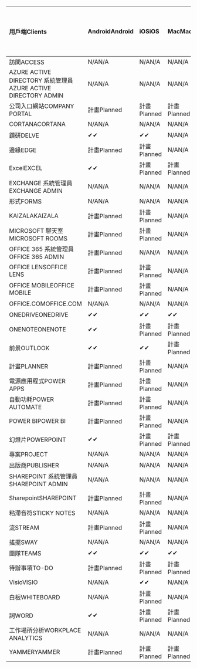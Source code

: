 <!-- This file is generated automatically. Changes made to this file will be overwritten.-->
|<span data-ttu-id="8ee92-101">用戶端</span><span class="sxs-lookup"><span data-stu-id="8ee92-101">Clients</span></span>|<span data-ttu-id="8ee92-102">Android</span><span class="sxs-lookup"><span data-stu-id="8ee92-102">Android</span></span>|<span data-ttu-id="8ee92-103">iOS</span><span class="sxs-lookup"><span data-stu-id="8ee92-103">iOS</span></span>|<span data-ttu-id="8ee92-104">Mac</span><span class="sxs-lookup"><span data-stu-id="8ee92-104">Mac</span></span>|<span data-ttu-id="8ee92-105">Windows 10</span><span class="sxs-lookup"><span data-stu-id="8ee92-105">Windows 10</span></span><br><span data-ttu-id="8ee92-106">桌上型電腦</span><span class="sxs-lookup"><span data-stu-id="8ee92-106">Desktop</span></span>|<span data-ttu-id="8ee92-107">Windows 10</span><span class="sxs-lookup"><span data-stu-id="8ee92-107">Windows 10</span></span><br><span data-ttu-id="8ee92-108">新式應用程式</span><span class="sxs-lookup"><span data-stu-id="8ee92-108">Modern Apps</span></span>|
|:-|:-|:-|:-|:-|:-|
|<span data-ttu-id="8ee92-109">訪問</span><span class="sxs-lookup"><span data-stu-id="8ee92-109">ACCESS</span></span>|<span data-ttu-id="8ee92-110">N/A</span><span class="sxs-lookup"><span data-stu-id="8ee92-110">N/A</span></span>|<span data-ttu-id="8ee92-111">N/A</span><span class="sxs-lookup"><span data-stu-id="8ee92-111">N/A</span></span>|<span data-ttu-id="8ee92-112">N/A</span><span class="sxs-lookup"><span data-stu-id="8ee92-112">N/A</span></span>|<span data-ttu-id="8ee92-113">計畫</span><span class="sxs-lookup"><span data-stu-id="8ee92-113">Planned</span></span>|<span data-ttu-id="8ee92-114">N/A</span><span class="sxs-lookup"><span data-stu-id="8ee92-114">N/A</span></span>|
|<span data-ttu-id="8ee92-115">AZURE ACTIVE DIRECTORY 系統管理員</span><span class="sxs-lookup"><span data-stu-id="8ee92-115">AZURE ACTIVE DIRECTORY ADMIN</span></span>|<span data-ttu-id="8ee92-116">N/A</span><span class="sxs-lookup"><span data-stu-id="8ee92-116">N/A</span></span>|<span data-ttu-id="8ee92-117">N/A</span><span class="sxs-lookup"><span data-stu-id="8ee92-117">N/A</span></span>|<span data-ttu-id="8ee92-118">N/A</span><span class="sxs-lookup"><span data-stu-id="8ee92-118">N/A</span></span>|<span data-ttu-id="8ee92-119">計畫</span><span class="sxs-lookup"><span data-stu-id="8ee92-119">Planned</span></span>|<span data-ttu-id="8ee92-120">N/A</span><span class="sxs-lookup"><span data-stu-id="8ee92-120">N/A</span></span>|
|<span data-ttu-id="8ee92-121">公司入口網站</span><span class="sxs-lookup"><span data-stu-id="8ee92-121">COMPANY PORTAL</span></span>|<span data-ttu-id="8ee92-122">計畫</span><span class="sxs-lookup"><span data-stu-id="8ee92-122">Planned</span></span>|<span data-ttu-id="8ee92-123">計畫</span><span class="sxs-lookup"><span data-stu-id="8ee92-123">Planned</span></span>|<span data-ttu-id="8ee92-124">計畫</span><span class="sxs-lookup"><span data-stu-id="8ee92-124">Planned</span></span>|<span data-ttu-id="8ee92-125">N/A</span><span class="sxs-lookup"><span data-stu-id="8ee92-125">N/A</span></span>|<span data-ttu-id="8ee92-126">計畫</span><span class="sxs-lookup"><span data-stu-id="8ee92-126">Planned</span></span>|
|<span data-ttu-id="8ee92-127">CORTANA</span><span class="sxs-lookup"><span data-stu-id="8ee92-127">CORTANA</span></span>|<span data-ttu-id="8ee92-128">N/A</span><span class="sxs-lookup"><span data-stu-id="8ee92-128">N/A</span></span>|<span data-ttu-id="8ee92-129">N/A</span><span class="sxs-lookup"><span data-stu-id="8ee92-129">N/A</span></span>|<span data-ttu-id="8ee92-130">N/A</span><span class="sxs-lookup"><span data-stu-id="8ee92-130">N/A</span></span>|<span data-ttu-id="8ee92-131">N/A</span><span class="sxs-lookup"><span data-stu-id="8ee92-131">N/A</span></span>|<span data-ttu-id="8ee92-132">計畫</span><span class="sxs-lookup"><span data-stu-id="8ee92-132">Planned</span></span>|
|<span data-ttu-id="8ee92-133">鑽研</span><span class="sxs-lookup"><span data-stu-id="8ee92-133">DELVE</span></span>|<span data-ttu-id="8ee92-134">✔</span><span class="sxs-lookup"><span data-stu-id="8ee92-134">✔</span></span>|<span data-ttu-id="8ee92-135">✔</span><span class="sxs-lookup"><span data-stu-id="8ee92-135">✔</span></span>|<span data-ttu-id="8ee92-136">N/A</span><span class="sxs-lookup"><span data-stu-id="8ee92-136">N/A</span></span>|<span data-ttu-id="8ee92-137">N/A</span><span class="sxs-lookup"><span data-stu-id="8ee92-137">N/A</span></span>|<span data-ttu-id="8ee92-138">N/A</span><span class="sxs-lookup"><span data-stu-id="8ee92-138">N/A</span></span>|
|<span data-ttu-id="8ee92-139">邊緣</span><span class="sxs-lookup"><span data-stu-id="8ee92-139">EDGE</span></span>|<span data-ttu-id="8ee92-140">計畫</span><span class="sxs-lookup"><span data-stu-id="8ee92-140">Planned</span></span>|<span data-ttu-id="8ee92-141">計畫</span><span class="sxs-lookup"><span data-stu-id="8ee92-141">Planned</span></span>|<span data-ttu-id="8ee92-142">N/A</span><span class="sxs-lookup"><span data-stu-id="8ee92-142">N/A</span></span>|<span data-ttu-id="8ee92-143">計畫</span><span class="sxs-lookup"><span data-stu-id="8ee92-143">Planned</span></span>|<span data-ttu-id="8ee92-144">N/A</span><span class="sxs-lookup"><span data-stu-id="8ee92-144">N/A</span></span>|
|<span data-ttu-id="8ee92-145">Excel</span><span class="sxs-lookup"><span data-stu-id="8ee92-145">EXCEL</span></span>|<span data-ttu-id="8ee92-146">✔</span><span class="sxs-lookup"><span data-stu-id="8ee92-146">✔</span></span>|<span data-ttu-id="8ee92-147">計畫</span><span class="sxs-lookup"><span data-stu-id="8ee92-147">Planned</span></span>|<span data-ttu-id="8ee92-148">計畫</span><span class="sxs-lookup"><span data-stu-id="8ee92-148">Planned</span></span>|<span data-ttu-id="8ee92-149">計畫</span><span class="sxs-lookup"><span data-stu-id="8ee92-149">Planned</span></span>|<span data-ttu-id="8ee92-150">N/A</span><span class="sxs-lookup"><span data-stu-id="8ee92-150">N/A</span></span>|
|<span data-ttu-id="8ee92-151">EXCHANGE 系統管理員</span><span class="sxs-lookup"><span data-stu-id="8ee92-151">EXCHANGE ADMIN</span></span>|<span data-ttu-id="8ee92-152">N/A</span><span class="sxs-lookup"><span data-stu-id="8ee92-152">N/A</span></span>|<span data-ttu-id="8ee92-153">N/A</span><span class="sxs-lookup"><span data-stu-id="8ee92-153">N/A</span></span>|<span data-ttu-id="8ee92-154">N/A</span><span class="sxs-lookup"><span data-stu-id="8ee92-154">N/A</span></span>|<span data-ttu-id="8ee92-155">✔</span><span class="sxs-lookup"><span data-stu-id="8ee92-155">✔</span></span>|<span data-ttu-id="8ee92-156">N/A</span><span class="sxs-lookup"><span data-stu-id="8ee92-156">N/A</span></span>|
|<span data-ttu-id="8ee92-157">形式</span><span class="sxs-lookup"><span data-stu-id="8ee92-157">FORMS</span></span>|<span data-ttu-id="8ee92-158">N/A</span><span class="sxs-lookup"><span data-stu-id="8ee92-158">N/A</span></span>|<span data-ttu-id="8ee92-159">N/A</span><span class="sxs-lookup"><span data-stu-id="8ee92-159">N/A</span></span>|<span data-ttu-id="8ee92-160">N/A</span><span class="sxs-lookup"><span data-stu-id="8ee92-160">N/A</span></span>|<span data-ttu-id="8ee92-161">N/A</span><span class="sxs-lookup"><span data-stu-id="8ee92-161">N/A</span></span>|<span data-ttu-id="8ee92-162">N/A</span><span class="sxs-lookup"><span data-stu-id="8ee92-162">N/A</span></span>|
|<span data-ttu-id="8ee92-163">KAIZALA</span><span class="sxs-lookup"><span data-stu-id="8ee92-163">KAIZALA</span></span>|<span data-ttu-id="8ee92-164">計畫</span><span class="sxs-lookup"><span data-stu-id="8ee92-164">Planned</span></span>|<span data-ttu-id="8ee92-165">計畫</span><span class="sxs-lookup"><span data-stu-id="8ee92-165">Planned</span></span>|<span data-ttu-id="8ee92-166">N/A</span><span class="sxs-lookup"><span data-stu-id="8ee92-166">N/A</span></span>|<span data-ttu-id="8ee92-167">N/A</span><span class="sxs-lookup"><span data-stu-id="8ee92-167">N/A</span></span>|<span data-ttu-id="8ee92-168">N/A</span><span class="sxs-lookup"><span data-stu-id="8ee92-168">N/A</span></span>|
|<span data-ttu-id="8ee92-169">MICROSOFT 聊天室</span><span class="sxs-lookup"><span data-stu-id="8ee92-169">MICROSOFT ROOMS</span></span>|<span data-ttu-id="8ee92-170">計畫</span><span class="sxs-lookup"><span data-stu-id="8ee92-170">Planned</span></span>|<span data-ttu-id="8ee92-171">計畫</span><span class="sxs-lookup"><span data-stu-id="8ee92-171">Planned</span></span>|<span data-ttu-id="8ee92-172">N/A</span><span class="sxs-lookup"><span data-stu-id="8ee92-172">N/A</span></span>|<span data-ttu-id="8ee92-173">N/A</span><span class="sxs-lookup"><span data-stu-id="8ee92-173">N/A</span></span>|<span data-ttu-id="8ee92-174">N/A</span><span class="sxs-lookup"><span data-stu-id="8ee92-174">N/A</span></span>|
|<span data-ttu-id="8ee92-175">OFFICE 365 系統管理員</span><span class="sxs-lookup"><span data-stu-id="8ee92-175">OFFICE 365 ADMIN</span></span>|<span data-ttu-id="8ee92-176">計畫</span><span class="sxs-lookup"><span data-stu-id="8ee92-176">Planned</span></span>|<span data-ttu-id="8ee92-177">N/A</span><span class="sxs-lookup"><span data-stu-id="8ee92-177">N/A</span></span>|<span data-ttu-id="8ee92-178">N/A</span><span class="sxs-lookup"><span data-stu-id="8ee92-178">N/A</span></span>|<span data-ttu-id="8ee92-179">N/A</span><span class="sxs-lookup"><span data-stu-id="8ee92-179">N/A</span></span>|<span data-ttu-id="8ee92-180">N/A</span><span class="sxs-lookup"><span data-stu-id="8ee92-180">N/A</span></span>|
|<span data-ttu-id="8ee92-181">OFFICE LENS</span><span class="sxs-lookup"><span data-stu-id="8ee92-181">OFFICE LENS</span></span>|<span data-ttu-id="8ee92-182">計畫</span><span class="sxs-lookup"><span data-stu-id="8ee92-182">Planned</span></span>|<span data-ttu-id="8ee92-183">計畫</span><span class="sxs-lookup"><span data-stu-id="8ee92-183">Planned</span></span>|<span data-ttu-id="8ee92-184">N/A</span><span class="sxs-lookup"><span data-stu-id="8ee92-184">N/A</span></span>|<span data-ttu-id="8ee92-185">N/A</span><span class="sxs-lookup"><span data-stu-id="8ee92-185">N/A</span></span>|<span data-ttu-id="8ee92-186">N/A</span><span class="sxs-lookup"><span data-stu-id="8ee92-186">N/A</span></span>|
|<span data-ttu-id="8ee92-187">OFFICE MOBILE</span><span class="sxs-lookup"><span data-stu-id="8ee92-187">OFFICE MOBILE</span></span>|<span data-ttu-id="8ee92-188">計畫</span><span class="sxs-lookup"><span data-stu-id="8ee92-188">Planned</span></span>|<span data-ttu-id="8ee92-189">計畫</span><span class="sxs-lookup"><span data-stu-id="8ee92-189">Planned</span></span>|<span data-ttu-id="8ee92-190">N/A</span><span class="sxs-lookup"><span data-stu-id="8ee92-190">N/A</span></span>|<span data-ttu-id="8ee92-191">N/A</span><span class="sxs-lookup"><span data-stu-id="8ee92-191">N/A</span></span>|<span data-ttu-id="8ee92-192">N/A</span><span class="sxs-lookup"><span data-stu-id="8ee92-192">N/A</span></span>|
|<span data-ttu-id="8ee92-193">OFFICE.COM</span><span class="sxs-lookup"><span data-stu-id="8ee92-193">OFFICE.COM</span></span>|<span data-ttu-id="8ee92-194">N/A</span><span class="sxs-lookup"><span data-stu-id="8ee92-194">N/A</span></span>|<span data-ttu-id="8ee92-195">N/A</span><span class="sxs-lookup"><span data-stu-id="8ee92-195">N/A</span></span>|<span data-ttu-id="8ee92-196">N/A</span><span class="sxs-lookup"><span data-stu-id="8ee92-196">N/A</span></span>|<span data-ttu-id="8ee92-197">N/A</span><span class="sxs-lookup"><span data-stu-id="8ee92-197">N/A</span></span>|<span data-ttu-id="8ee92-198">計畫</span><span class="sxs-lookup"><span data-stu-id="8ee92-198">Planned</span></span>|
|<span data-ttu-id="8ee92-199">ONEDRIVE</span><span class="sxs-lookup"><span data-stu-id="8ee92-199">ONEDRIVE</span></span>|<span data-ttu-id="8ee92-200">✔</span><span class="sxs-lookup"><span data-stu-id="8ee92-200">✔</span></span>|<span data-ttu-id="8ee92-201">✔</span><span class="sxs-lookup"><span data-stu-id="8ee92-201">✔</span></span>|<span data-ttu-id="8ee92-202">✔</span><span class="sxs-lookup"><span data-stu-id="8ee92-202">✔</span></span>|<span data-ttu-id="8ee92-203">✔</span><span class="sxs-lookup"><span data-stu-id="8ee92-203">✔</span></span>|<span data-ttu-id="8ee92-204">計畫</span><span class="sxs-lookup"><span data-stu-id="8ee92-204">Planned</span></span>|
|<span data-ttu-id="8ee92-205">ONENOTE</span><span class="sxs-lookup"><span data-stu-id="8ee92-205">ONENOTE</span></span>|<span data-ttu-id="8ee92-206">✔</span><span class="sxs-lookup"><span data-stu-id="8ee92-206">✔</span></span>|<span data-ttu-id="8ee92-207">計畫</span><span class="sxs-lookup"><span data-stu-id="8ee92-207">Planned</span></span>|<span data-ttu-id="8ee92-208">計畫</span><span class="sxs-lookup"><span data-stu-id="8ee92-208">Planned</span></span>|<span data-ttu-id="8ee92-209">計畫</span><span class="sxs-lookup"><span data-stu-id="8ee92-209">Planned</span></span>|<span data-ttu-id="8ee92-210">計畫</span><span class="sxs-lookup"><span data-stu-id="8ee92-210">Planned</span></span>|
|<span data-ttu-id="8ee92-211">前景</span><span class="sxs-lookup"><span data-stu-id="8ee92-211">OUTLOOK</span></span>|<span data-ttu-id="8ee92-212">✔</span><span class="sxs-lookup"><span data-stu-id="8ee92-212">✔</span></span>|<span data-ttu-id="8ee92-213">✔</span><span class="sxs-lookup"><span data-stu-id="8ee92-213">✔</span></span>|<span data-ttu-id="8ee92-214">計畫</span><span class="sxs-lookup"><span data-stu-id="8ee92-214">Planned</span></span>|<span data-ttu-id="8ee92-215">計畫</span><span class="sxs-lookup"><span data-stu-id="8ee92-215">Planned</span></span>|<span data-ttu-id="8ee92-216">計畫</span><span class="sxs-lookup"><span data-stu-id="8ee92-216">Planned</span></span>|
|<span data-ttu-id="8ee92-217">計畫</span><span class="sxs-lookup"><span data-stu-id="8ee92-217">PLANNER</span></span>|<span data-ttu-id="8ee92-218">計畫</span><span class="sxs-lookup"><span data-stu-id="8ee92-218">Planned</span></span>|<span data-ttu-id="8ee92-219">計畫</span><span class="sxs-lookup"><span data-stu-id="8ee92-219">Planned</span></span>|<span data-ttu-id="8ee92-220">N/A</span><span class="sxs-lookup"><span data-stu-id="8ee92-220">N/A</span></span>|<span data-ttu-id="8ee92-221">N/A</span><span class="sxs-lookup"><span data-stu-id="8ee92-221">N/A</span></span>|<span data-ttu-id="8ee92-222">N/A</span><span class="sxs-lookup"><span data-stu-id="8ee92-222">N/A</span></span>|
|<span data-ttu-id="8ee92-223">電源應用程式</span><span class="sxs-lookup"><span data-stu-id="8ee92-223">POWER APPS</span></span>|<span data-ttu-id="8ee92-224">計畫</span><span class="sxs-lookup"><span data-stu-id="8ee92-224">Planned</span></span>|<span data-ttu-id="8ee92-225">計畫</span><span class="sxs-lookup"><span data-stu-id="8ee92-225">Planned</span></span>|<span data-ttu-id="8ee92-226">N/A</span><span class="sxs-lookup"><span data-stu-id="8ee92-226">N/A</span></span>|<span data-ttu-id="8ee92-227">N/A</span><span class="sxs-lookup"><span data-stu-id="8ee92-227">N/A</span></span>|<span data-ttu-id="8ee92-228">計畫</span><span class="sxs-lookup"><span data-stu-id="8ee92-228">Planned</span></span>|
|<span data-ttu-id="8ee92-229">自動功耗</span><span class="sxs-lookup"><span data-stu-id="8ee92-229">POWER AUTOMATE</span></span>|<span data-ttu-id="8ee92-230">計畫</span><span class="sxs-lookup"><span data-stu-id="8ee92-230">Planned</span></span>|<span data-ttu-id="8ee92-231">計畫</span><span class="sxs-lookup"><span data-stu-id="8ee92-231">Planned</span></span>|<span data-ttu-id="8ee92-232">N/A</span><span class="sxs-lookup"><span data-stu-id="8ee92-232">N/A</span></span>|<span data-ttu-id="8ee92-233">N/A</span><span class="sxs-lookup"><span data-stu-id="8ee92-233">N/A</span></span>|<span data-ttu-id="8ee92-234">N/A</span><span class="sxs-lookup"><span data-stu-id="8ee92-234">N/A</span></span>|
|<span data-ttu-id="8ee92-235">POWER BI</span><span class="sxs-lookup"><span data-stu-id="8ee92-235">POWER BI</span></span>|<span data-ttu-id="8ee92-236">計畫</span><span class="sxs-lookup"><span data-stu-id="8ee92-236">Planned</span></span>|<span data-ttu-id="8ee92-237">計畫</span><span class="sxs-lookup"><span data-stu-id="8ee92-237">Planned</span></span>|<span data-ttu-id="8ee92-238">N/A</span><span class="sxs-lookup"><span data-stu-id="8ee92-238">N/A</span></span>|<span data-ttu-id="8ee92-239">計畫</span><span class="sxs-lookup"><span data-stu-id="8ee92-239">Planned</span></span>|<span data-ttu-id="8ee92-240">計畫</span><span class="sxs-lookup"><span data-stu-id="8ee92-240">Planned</span></span>|
|<span data-ttu-id="8ee92-241">幻燈片</span><span class="sxs-lookup"><span data-stu-id="8ee92-241">POWERPOINT</span></span>|<span data-ttu-id="8ee92-242">✔</span><span class="sxs-lookup"><span data-stu-id="8ee92-242">✔</span></span>|<span data-ttu-id="8ee92-243">計畫</span><span class="sxs-lookup"><span data-stu-id="8ee92-243">Planned</span></span>|<span data-ttu-id="8ee92-244">計畫</span><span class="sxs-lookup"><span data-stu-id="8ee92-244">Planned</span></span>|<span data-ttu-id="8ee92-245">計畫</span><span class="sxs-lookup"><span data-stu-id="8ee92-245">Planned</span></span>|<span data-ttu-id="8ee92-246">計畫</span><span class="sxs-lookup"><span data-stu-id="8ee92-246">Planned</span></span>|
|<span data-ttu-id="8ee92-247">專案</span><span class="sxs-lookup"><span data-stu-id="8ee92-247">PROJECT</span></span>|<span data-ttu-id="8ee92-248">N/A</span><span class="sxs-lookup"><span data-stu-id="8ee92-248">N/A</span></span>|<span data-ttu-id="8ee92-249">N/A</span><span class="sxs-lookup"><span data-stu-id="8ee92-249">N/A</span></span>|<span data-ttu-id="8ee92-250">N/A</span><span class="sxs-lookup"><span data-stu-id="8ee92-250">N/A</span></span>|<span data-ttu-id="8ee92-251">計畫</span><span class="sxs-lookup"><span data-stu-id="8ee92-251">Planned</span></span>|<span data-ttu-id="8ee92-252">N/A</span><span class="sxs-lookup"><span data-stu-id="8ee92-252">N/A</span></span>|
|<span data-ttu-id="8ee92-253">出版商</span><span class="sxs-lookup"><span data-stu-id="8ee92-253">PUBLISHER</span></span>|<span data-ttu-id="8ee92-254">N/A</span><span class="sxs-lookup"><span data-stu-id="8ee92-254">N/A</span></span>|<span data-ttu-id="8ee92-255">N/A</span><span class="sxs-lookup"><span data-stu-id="8ee92-255">N/A</span></span>|<span data-ttu-id="8ee92-256">N/A</span><span class="sxs-lookup"><span data-stu-id="8ee92-256">N/A</span></span>|<span data-ttu-id="8ee92-257">計畫</span><span class="sxs-lookup"><span data-stu-id="8ee92-257">Planned</span></span>|<span data-ttu-id="8ee92-258">N/A</span><span class="sxs-lookup"><span data-stu-id="8ee92-258">N/A</span></span>|
|<span data-ttu-id="8ee92-259">SHAREPOINT 系統管理員</span><span class="sxs-lookup"><span data-stu-id="8ee92-259">SHAREPOINT ADMIN</span></span>|<span data-ttu-id="8ee92-260">N/A</span><span class="sxs-lookup"><span data-stu-id="8ee92-260">N/A</span></span>|<span data-ttu-id="8ee92-261">N/A</span><span class="sxs-lookup"><span data-stu-id="8ee92-261">N/A</span></span>|<span data-ttu-id="8ee92-262">N/A</span><span class="sxs-lookup"><span data-stu-id="8ee92-262">N/A</span></span>|<span data-ttu-id="8ee92-263">計畫</span><span class="sxs-lookup"><span data-stu-id="8ee92-263">Planned</span></span>|<span data-ttu-id="8ee92-264">N/A</span><span class="sxs-lookup"><span data-stu-id="8ee92-264">N/A</span></span>|
|<span data-ttu-id="8ee92-265">Sharepoint</span><span class="sxs-lookup"><span data-stu-id="8ee92-265">SHAREPOINT</span></span>|<span data-ttu-id="8ee92-266">計畫</span><span class="sxs-lookup"><span data-stu-id="8ee92-266">Planned</span></span>|<span data-ttu-id="8ee92-267">計畫</span><span class="sxs-lookup"><span data-stu-id="8ee92-267">Planned</span></span>|<span data-ttu-id="8ee92-268">N/A</span><span class="sxs-lookup"><span data-stu-id="8ee92-268">N/A</span></span>|<span data-ttu-id="8ee92-269">N/A</span><span class="sxs-lookup"><span data-stu-id="8ee92-269">N/A</span></span>|<span data-ttu-id="8ee92-270">N/A</span><span class="sxs-lookup"><span data-stu-id="8ee92-270">N/A</span></span>|
|<span data-ttu-id="8ee92-271">粘滯音符</span><span class="sxs-lookup"><span data-stu-id="8ee92-271">STICKY NOTES</span></span>|<span data-ttu-id="8ee92-272">N/A</span><span class="sxs-lookup"><span data-stu-id="8ee92-272">N/A</span></span>|<span data-ttu-id="8ee92-273">N/A</span><span class="sxs-lookup"><span data-stu-id="8ee92-273">N/A</span></span>|<span data-ttu-id="8ee92-274">N/A</span><span class="sxs-lookup"><span data-stu-id="8ee92-274">N/A</span></span>|<span data-ttu-id="8ee92-275">N/A</span><span class="sxs-lookup"><span data-stu-id="8ee92-275">N/A</span></span>|<span data-ttu-id="8ee92-276">計畫</span><span class="sxs-lookup"><span data-stu-id="8ee92-276">Planned</span></span>|
|<span data-ttu-id="8ee92-277">流</span><span class="sxs-lookup"><span data-stu-id="8ee92-277">STREAM</span></span>|<span data-ttu-id="8ee92-278">計畫</span><span class="sxs-lookup"><span data-stu-id="8ee92-278">Planned</span></span>|<span data-ttu-id="8ee92-279">計畫</span><span class="sxs-lookup"><span data-stu-id="8ee92-279">Planned</span></span>|<span data-ttu-id="8ee92-280">N/A</span><span class="sxs-lookup"><span data-stu-id="8ee92-280">N/A</span></span>|<span data-ttu-id="8ee92-281">N/A</span><span class="sxs-lookup"><span data-stu-id="8ee92-281">N/A</span></span>|<span data-ttu-id="8ee92-282">N/A</span><span class="sxs-lookup"><span data-stu-id="8ee92-282">N/A</span></span>|
|<span data-ttu-id="8ee92-283">搖擺</span><span class="sxs-lookup"><span data-stu-id="8ee92-283">SWAY</span></span>|<span data-ttu-id="8ee92-284">N/A</span><span class="sxs-lookup"><span data-stu-id="8ee92-284">N/A</span></span>|<span data-ttu-id="8ee92-285">N/A</span><span class="sxs-lookup"><span data-stu-id="8ee92-285">N/A</span></span>|<span data-ttu-id="8ee92-286">N/A</span><span class="sxs-lookup"><span data-stu-id="8ee92-286">N/A</span></span>|<span data-ttu-id="8ee92-287">N/A</span><span class="sxs-lookup"><span data-stu-id="8ee92-287">N/A</span></span>|<span data-ttu-id="8ee92-288">計畫</span><span class="sxs-lookup"><span data-stu-id="8ee92-288">Planned</span></span>|
|<span data-ttu-id="8ee92-289">團隊</span><span class="sxs-lookup"><span data-stu-id="8ee92-289">TEAMS</span></span>|<span data-ttu-id="8ee92-290">✔</span><span class="sxs-lookup"><span data-stu-id="8ee92-290">✔</span></span>|<span data-ttu-id="8ee92-291">✔</span><span class="sxs-lookup"><span data-stu-id="8ee92-291">✔</span></span>|<span data-ttu-id="8ee92-292">✔</span><span class="sxs-lookup"><span data-stu-id="8ee92-292">✔</span></span>|<span data-ttu-id="8ee92-293">計畫</span><span class="sxs-lookup"><span data-stu-id="8ee92-293">Planned</span></span>|<span data-ttu-id="8ee92-294">N/A</span><span class="sxs-lookup"><span data-stu-id="8ee92-294">N/A</span></span>|
|<span data-ttu-id="8ee92-295">待辦事項</span><span class="sxs-lookup"><span data-stu-id="8ee92-295">TO-DO</span></span>|<span data-ttu-id="8ee92-296">計畫</span><span class="sxs-lookup"><span data-stu-id="8ee92-296">Planned</span></span>|<span data-ttu-id="8ee92-297">計畫</span><span class="sxs-lookup"><span data-stu-id="8ee92-297">Planned</span></span>|<span data-ttu-id="8ee92-298">計畫</span><span class="sxs-lookup"><span data-stu-id="8ee92-298">Planned</span></span>|<span data-ttu-id="8ee92-299">N/A</span><span class="sxs-lookup"><span data-stu-id="8ee92-299">N/A</span></span>|<span data-ttu-id="8ee92-300">計畫</span><span class="sxs-lookup"><span data-stu-id="8ee92-300">Planned</span></span>|
|<span data-ttu-id="8ee92-301">Visio</span><span class="sxs-lookup"><span data-stu-id="8ee92-301">VISIO</span></span>|<span data-ttu-id="8ee92-302">N/A</span><span class="sxs-lookup"><span data-stu-id="8ee92-302">N/A</span></span>|<span data-ttu-id="8ee92-303">✔</span><span class="sxs-lookup"><span data-stu-id="8ee92-303">✔</span></span>|<span data-ttu-id="8ee92-304">N/A</span><span class="sxs-lookup"><span data-stu-id="8ee92-304">N/A</span></span>|<span data-ttu-id="8ee92-305">計畫</span><span class="sxs-lookup"><span data-stu-id="8ee92-305">Planned</span></span>|<span data-ttu-id="8ee92-306">N/A</span><span class="sxs-lookup"><span data-stu-id="8ee92-306">N/A</span></span>|
|<span data-ttu-id="8ee92-307">白板</span><span class="sxs-lookup"><span data-stu-id="8ee92-307">WHITEBOARD</span></span>|<span data-ttu-id="8ee92-308">N/A</span><span class="sxs-lookup"><span data-stu-id="8ee92-308">N/A</span></span>|<span data-ttu-id="8ee92-309">計畫</span><span class="sxs-lookup"><span data-stu-id="8ee92-309">Planned</span></span>|<span data-ttu-id="8ee92-310">N/A</span><span class="sxs-lookup"><span data-stu-id="8ee92-310">N/A</span></span>|<span data-ttu-id="8ee92-311">N/A</span><span class="sxs-lookup"><span data-stu-id="8ee92-311">N/A</span></span>|<span data-ttu-id="8ee92-312">計畫</span><span class="sxs-lookup"><span data-stu-id="8ee92-312">Planned</span></span>|
|<span data-ttu-id="8ee92-313">詞</span><span class="sxs-lookup"><span data-stu-id="8ee92-313">WORD</span></span>|<span data-ttu-id="8ee92-314">✔</span><span class="sxs-lookup"><span data-stu-id="8ee92-314">✔</span></span>|<span data-ttu-id="8ee92-315">計畫</span><span class="sxs-lookup"><span data-stu-id="8ee92-315">Planned</span></span>|<span data-ttu-id="8ee92-316">計畫</span><span class="sxs-lookup"><span data-stu-id="8ee92-316">Planned</span></span>|<span data-ttu-id="8ee92-317">計畫</span><span class="sxs-lookup"><span data-stu-id="8ee92-317">Planned</span></span>|<span data-ttu-id="8ee92-318">計畫</span><span class="sxs-lookup"><span data-stu-id="8ee92-318">Planned</span></span>|
|<span data-ttu-id="8ee92-319">工作場所分析</span><span class="sxs-lookup"><span data-stu-id="8ee92-319">WORKPLACE ANALYTICS</span></span>|<span data-ttu-id="8ee92-320">N/A</span><span class="sxs-lookup"><span data-stu-id="8ee92-320">N/A</span></span>|<span data-ttu-id="8ee92-321">N/A</span><span class="sxs-lookup"><span data-stu-id="8ee92-321">N/A</span></span>|<span data-ttu-id="8ee92-322">N/A</span><span class="sxs-lookup"><span data-stu-id="8ee92-322">N/A</span></span>|<span data-ttu-id="8ee92-323">N/A</span><span class="sxs-lookup"><span data-stu-id="8ee92-323">N/A</span></span>|<span data-ttu-id="8ee92-324">N/A</span><span class="sxs-lookup"><span data-stu-id="8ee92-324">N/A</span></span>|
|<span data-ttu-id="8ee92-325">YAMMER</span><span class="sxs-lookup"><span data-stu-id="8ee92-325">YAMMER</span></span>|<span data-ttu-id="8ee92-326">計畫</span><span class="sxs-lookup"><span data-stu-id="8ee92-326">Planned</span></span>|<span data-ttu-id="8ee92-327">計畫</span><span class="sxs-lookup"><span data-stu-id="8ee92-327">Planned</span></span>|<span data-ttu-id="8ee92-328">計畫</span><span class="sxs-lookup"><span data-stu-id="8ee92-328">Planned</span></span>|<span data-ttu-id="8ee92-329">計畫</span><span class="sxs-lookup"><span data-stu-id="8ee92-329">Planned</span></span>|<span data-ttu-id="8ee92-330">N/A</span><span class="sxs-lookup"><span data-stu-id="8ee92-330">N/A</span></span>|
